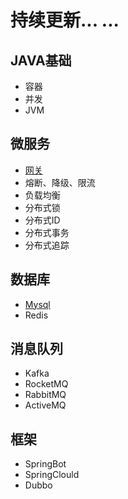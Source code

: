# 持续更新... ...

## JAVA基础

* 容器
* 并发
* JVM

## 微服务

* [网关](https://app.gitbook.com/s/jdS2pqgFuzW7ZfYopONl/)
* 熔断、降级、限流
* 负载均衡
* 分布式锁
* 分布式ID
* 分布式事务
* 分布式追踪

## 数据库

* [Mysql](https://app.gitbook.com/s/QPk9RfNv6tGENEGO9bft/)
* Redis

## 消息队列

* Kafka
* RocketMQ
* RabbitMQ
* ActiveMQ

## 框架

* SpringBot
* SpringClould
* Dubbo
